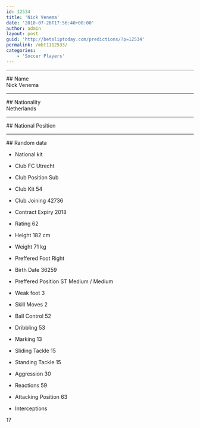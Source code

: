 ```yaml
---
id: 12534
title: 'Nick Venema'
date: '2010-07-26T17:56:40+00:00'
author: admin
layout: post
guid: 'http://betsliptoday.com/predictions/?p=12534'
permalink: /mbt1112533/
categories:
    - 'Soccer Players'
---
```


- - - - - -

\## Name  
 Nick Venema

- - - - - -

\## Nationality  
 Netherlands

- - - - - -

\## National Position

- - - - - -

\## Random data

- National kit
- Club
 FC Utrecht

- Club Position
 Sub

- Club Kit
 54

- Club Joining
 42736

- Contract Expiry
 2018

- Rating
 62

- Height
 182 cm

- Weight
 71 kg

- Preffered Foot
 Right

- Birth Date
 36259

- Preffered Position
 ST Medium / Medium

- Weak foot
 3

- Skill Moves
 2

- Ball Control
 52

- Dribbling
 53

- Marking
 13

- Sliding Tackle
 15

- Standing Tackle
 15

- Aggression
 30

- Reactions
 59

- Attacking Position
 63

- Interceptions

 17